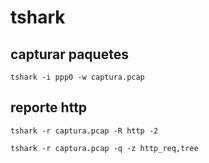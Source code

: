 # tshark

## capturar paquetes

`tshark -i ppp0 -w captura.pcap`

## reporte http

`tshark -r captura.pcap -R http -2`

`tshark -r captura.pcap -q -z http_req,tree`